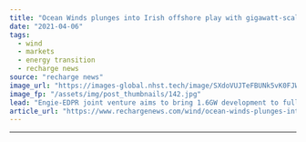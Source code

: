 ```yaml
---
title: "Ocean Winds plunges into Irish offshore play with gigawatt-scale Cailleach giant"
date: "2021-04-06"
tags: 
  - wind
  - markets
  - energy transition
  - recharge news
source: "recharge news"
image_url: "https://images-global.nhst.tech/image/SXdoVUJTeFBUNk5vK0FJWkd2VmhIbk1kVFZLV0FCY09DQUhKM1pKVktRbz0=/nhst/binary/a18892842265ea6f56372b8f7ffd127a"
image_fp: "/assets/img/post_thumbnails/142.jpg"
lead: "Engie-EDPR joint venture aims to bring 1.6GW development to full power by end of decade as Emerald Isle play take shape"
article_url: "https://www.rechargenews.com/wind/ocean-winds-plunges-into-irish-offshore-play-with-gigawatt-scale-cailleach-giant/2-1-991505"
---
```


---

